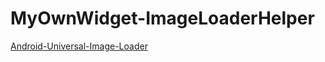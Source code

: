 # MyOwnWidget-ImageLoaderHelper

[Android-Universal-Image-Loader](https://github.com/nostra13/Android-Universal-Image-Loader)